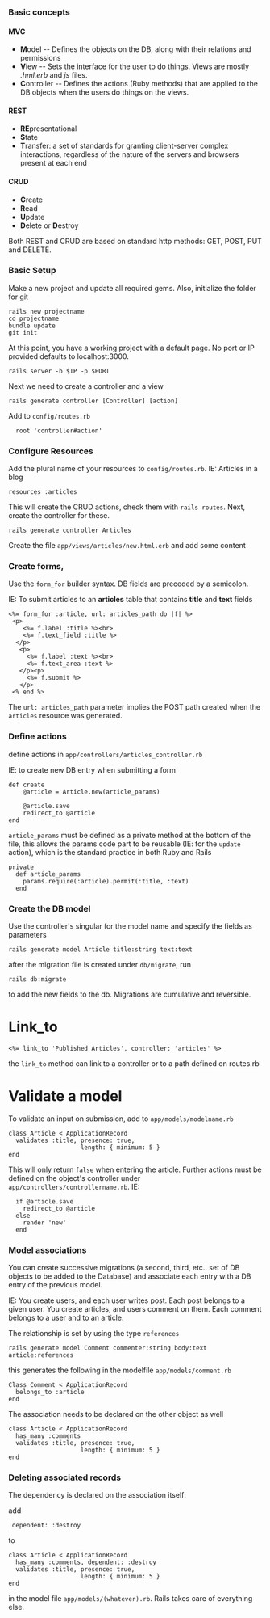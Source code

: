 ### Basic concepts

#### MVC

* **M**odel -- Defines the objects on the DB, along with their relations and permissions
* **V**iew -- Sets the interface for the user to do things. Views are mostly _.hml.erb_ and _js_ files.
* **C**ontroller -- Defines the actions (Ruby methods) that are applied to the DB objects when the users do things on the views. 

#### REST

* **RE**presentational 
* **S**tate
* **T**ransfer: a set of standards for granting client-server complex interactions, regardless of the nature of the servers and browsers present at each end

#### CRUD

* **C**reate
* **R**ead
* **U**pdate
* **D**elete or **D**estroy

Both REST and CRUD are based on standard http methods: GET, POST, PUT and DELETE.

### Basic Setup
Make a new project and update all required gems. Also, initialize the folder for git

    rails new projectname
    cd projectname
    bundle update
    git init

At this point, you have a working project with a default page. No port or IP provided defaults to localhost:3000.

    rails server -b $IP -p $PORT

Next we need to create a controller and a view

    rails generate controller [Controller] [action]

Add to `config/routes.rb`

      root 'controller#action'

### Configure Resources

Add the plural name of your resources to `config/routes.rb`. IE: Articles in a blog

    resources :articles 

This will create the CRUD actions, check them with `rails routes`. Next, create the controller for these.

    rails generate controller Articles

Create the file `app/views/articles/new.html.erb` and add some content

### Create forms, 

Use the `form_for` builder syntax. DB fields are preceded by a semicolon. 

IE: To submit articles to an **articles** table that contains **title** and **text** fields

    <%= form_for :article, url: articles_path do |f| %>
     <p>
        <%= f.label :title %><br>
        <%= f.text_field :title %>
      </p>
       <p>
         <%= f.label :text %><br>
         <%= f.text_area :text %>
       </p><p>
         <%= f.submit %>
       </p>
     <% end %>

The `url: articles_path` parameter implies the POST path created when the `articles` resource was generated.


### Define actions

define actions in `app/controllers/articles_controller.rb`

IE: to create new DB entry when submitting a form

    def create
        @article = Article.new(article_params)
 
        @article.save
        redirect_to @article
    end

`article_params` must be defined as a private method at the bottom of the file, this allows the params code part to be reusable (IE: for the `update` action), which is the standard practice in both Ruby and Rails

    private
      def article_params
        params.require(:article).permit(:title, :text)
      end

### Create the DB model

Use the controller's singular for the model name and specify the fields as parameters

    rails generate model Article title:string text:text

after the migration file is created under `db/migrate`, run

    rails db:migrate

to add the new fields to the db. Migrations are cumulative and reversible.

# Link_to

    <%= link_to 'Published Articles', controller: 'articles' %>

the `link_to` method can link to a controller or to a path defined on routes.rb 

# Validate a model

To validate an input on submission, add to `app/models/modelname.rb`

    class Article < ApplicationRecord
      validates :title, presence: true,
                        length: { minimum: 5 }
    end
This will only return `false` when entering the article. Further actions must be defined on the object's controller under `app/controllers/controllername.rb`. IE:

      if @article.save
        redirect_to @article
      else
        render 'new'
      end

### Model associations

You can create successive migrations (a second, third, etc.. set of DB objects to be added to the Database) and associate each entry with a DB entry of the previous model.

IE: 
You create users, and each user writes post. Each post belongs to a given user.
You create articles, and users comment on them. Each comment belongs to a user and to an article.

The relationship is set by using the type `references`

    rails generate model Comment commenter:string body:text article:references

this generates the following in the modelfile `app/models/comment.rb`

    Class Comment < ApplicationRecord
      belongs_to :article
    end
The association needs to be declared on the other object as well

    class Article < ApplicationRecord
      has_many :comments
      validates :title, presence: true,
                        length: { minimum: 5 }
    end

### Deleting associated records

The dependency is declared on the association itself:

add

     dependent: :destroy

to 

    class Article < ApplicationRecord
      has_many :comments, dependent: :destroy
      validates :title, presence: true,
                        length: { minimum: 5 }
    end
    
in the model file `app/models/(whatever).rb`. Rails takes care of everything else. 


